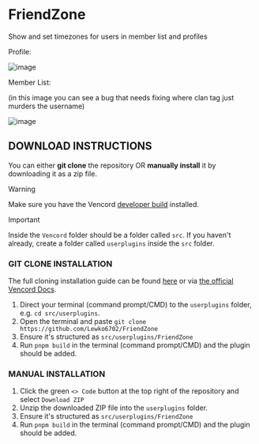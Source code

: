 # FriendZone
Show and set timezones for users in member list and profiles

Profile:

![image](https://github.com/user-attachments/assets/103d2369-711c-45a0-aee5-be2fa790fb6d)

Member List: 

(in this image you can see a bug that needs fixing where clan tag just murders the username)

![image](https://github.com/user-attachments/assets/4bc53e6b-b733-4b0d-8c39-6766525c6d88)


## DOWNLOAD INSTRUCTIONS
You can either __git clone__ the repository OR __manually install__ it by downloading it as a zip file.<br/>
> [!WARNING]
> Make sure you have the Vencord [developer build](https://docs.vencord.dev/installing/) installed.<br/>

> [!IMPORTANT]
> Inside the `Vencord` folder should be a folder called `src`. If you haven't already, create a folder called `userplugins` inside the `src` folder.

### GIT CLONE INSTALLATION
The full cloning installation guide can be found [here](https://discord.com/channels/1015060230222131221/1257038407503446176/1257038407503446176) or via [the official Vencord Docs](https://docs.vencord.dev/installing/custom-plugins/).
1. Direct your terminal (command prompt/CMD) to the `userplugins` folder, e.g. `cd src/userplugins`.
2. Open the terminal and paste `git clone https://github.com/Lewko6702/FriendZone`
3. Ensure it's structured as `src/userplugins/FriendZone`
4. Run `pnpm build` in the terminal (command prompt/CMD) and the plugin should be added.

### MANUAL INSTALLATION
1. Click the green `<> Code` button at the top right of the repository and select `Download ZIP`
2. Unzip the downloaded ZIP file into the `userplugins` folder.
3. Ensure it's structured as `src/userplugins/FriendZone`
5. Run `pnpm build` in the terminal (command prompt/CMD) and the plugin should be added. 
